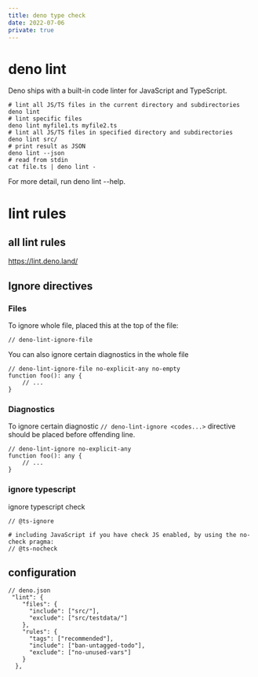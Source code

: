 ```yaml
---
title: deno type check
date: 2022-07-06
private: true
---
```

# deno lint
Deno ships with a built-in code linter for JavaScript and TypeScript.

    # lint all JS/TS files in the current directory and subdirectories
    deno lint
    # lint specific files
    deno lint myfile1.ts myfile2.ts
    # lint all JS/TS files in specified directory and subdirectories
    deno lint src/
    # print result as JSON
    deno lint --json
    # read from stdin
    cat file.ts | deno lint -

For more detail, run deno lint --help.

# lint rules
## all lint rules
https://lint.deno.land/

## Ignore directives
### Files
To ignore whole file, placed this at the top of the file:

    // deno-lint-ignore-file

You can also ignore certain diagnostics in the whole file

    // deno-lint-ignore-file no-explicit-any no-empty
    function foo(): any {
        // ...
    }

### Diagnostics
To ignore certain diagnostic `// deno-lint-ignore <codes...>` directive should be placed before offending line. 

    // deno-lint-ignore no-explicit-any
    function foo(): any {
        // ...
    }

### ignore typescript
ignore typescript check

    // @ts-ignore

    # including JavaScript if you have check JS enabled, by using the no-check pragma:
    // @ts-nocheck

## configuration 

    // deno.json
     "lint": {
        "files": {
          "include": ["src/"],
          "exclude": ["src/testdata/"]
        },
        "rules": {
          "tags": ["recommended"],
          "include": ["ban-untagged-todo"],
          "exclude": ["no-unused-vars"]
        }
      },
